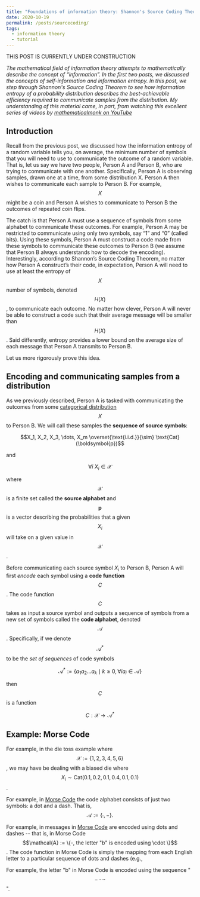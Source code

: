```yaml
---
title: "Foundations of information theory: Shannon's Source Coding Theorem (part 3)"
date: 2020-10-19
permalink: /posts/sourcecoding/
tags:
  - information theory
  - tutorial
---
```

THIS POST IS CURRENTLY UNDER CONSTRUCTION

*The mathematical field of information theory attempts to mathematically describe the concept of “information”. In the first two posts, we discussed the concepts of self-information and information entropy.  In this post, we step through Shannon's Source Coding Theorem to see how information entropy of a probability distribution describes the best-achievable efficiency required to communicate samples from the distribution.  My understanding of this material came, in part, from watching this excellent series of videos by [mathematicalmonk on YouTube](https://www.youtube.com/watch?v=UrefKMSEuAI&t=8s)*

Introduction
-----------

Recall from the previous post, we discussed how the information entropy of a random variable tells you, on average, the minimum number of symbols that you will need to use to communicate the outcome of a random variable. That is, let us say we have two people, Person A and Person B, who are trying to communicate with one another. Specifically, Person A is observing samples, drawn one at a time, from some distribution X. Person A then wishes to communicate each sample to Person B. For example, $$X$$ might be a coin and Person A wishes to communicate to Person B the outcomes of repeated coin flips.

The catch is that Person A must use a sequence of symbols from some alphabet to communicate these outcomes. For example, Person A may be restricted to communicate using only two symbols, say “1” and “0” (called bits). Using these symbols, Person A must construct a code made from these symbols to communicate these outcomes to Person B (we assume that Person B always understands how to decode the encoding). Interestingly, according to Shannon’s Source Coding Theorem, no matter how Person A construct’s their code, in expectation, Person A will need to use at least the entropy of $$X$$ number of symbols, denoted $$H(X)$$, to communicate each outcome. No matter how clever, Person A will never be able to construct a code such that their average message will be smaller than $$H(X)$$. Said differently, entropy provides a lower bound on the average size of each message that Person A transmits to Person B.

Let us more rigorously prove this idea.

Encoding and communicating samples from a distribution
-----------

As we previously described, Person A is tasked with communicating the outcomes from some [categorical distribution](https://en.wikipedia.org/wiki/Categorical_distribution) $$X$$ to Person B.  We will call these samples the **sequence of source symbols**: 

$$X_1, X_2, X_3, \dots, X_m \overset{\text{i.i.d.}}{\sim} \text{Cat}(\boldsymbol{p})$$

and

$$\forall i \ X_i \in \mathcal{X}$$

where $$\mathcal{X}$$ is a finite set called the **source alphabet** and $$\boldsymbol{p}$$ is a vector describing the probabilities that a given $$X_i$$ will take on a given value in $$\mathcal{X}$$.   

Before communicating each source symbol $X_i$ to Person B, Person A will first *encode* each symbol using a **code function** $$C$$.  The code function $$C$$ takes as input a source symbol and outputs a sequence of symbols from a new set of symbols called the **code alphabet**, denoted $$\mathcal{A}$$. Specifically, if we denote $$\mathcal{A}^*$$ to be the *set of sequences* of code symbols 

$$\mathcal{A}^* := \{a_1a_2\dots a_k \mid k \geq 0, \forall i a_i \in \mathcal{A}\}$$

then $$C$$ is a function

$$C: \mathcal{X} \rightarrow \mathcal{A}^*$$

Example: Morse Code
------------

For example, in the die toss example where $$\mathcal{X} := \{1, 2, 3, 4, 5, 6\}$$, we may have be dealing with a biased die where $$X_i \sim \text{Cat}(0.1, 0.2, 0.1, 0.4, 0.1, 0.1)$$.

For example, in [Morse Code](https://en.wikipedia.org/wiki/Morse_code) the code alphabet consists of just two symbols: a dot and a dash.  That is, $$\mathcal{A} := \{\cdot, -\}.$$

For example, in messages in [Morse Code](https://en.wikipedia.org/wiki/Morse_code) are encoded using dots and dashes -- that is, in Morse Code $$\mathcal{A} := \{-, the letter "b" is encoded using \cdot \}$$.  The code function in Morse Code is simply the mapping from each English letter to a particular sequence of dots and dashes (e.g., 

For example, the letter "b" in Morse Code is encoded using the sequence "$$-\cdot\cdot\cdot$$".  
